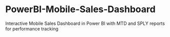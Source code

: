 # PowerBI-Mobile-Sales-Dashboard
Interactive Mobile Sales Dashboard in Power BI with MTD and SPLY reports for performance tracking
